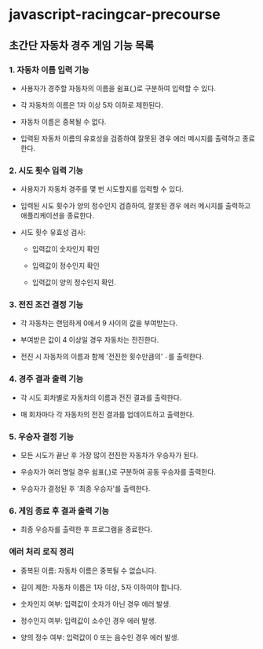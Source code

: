 # javascript-racingcar-precourse

## 초간단 자동차 경주 게임 기능 목록

### 1. 자동차 이름 입력 기능

- 사용자가 경주할 자동차의 이름을 쉼표(,)로 구분하여 입력할 수 있다.

- 각 자동차의 이름은 1자 이상 5자 이하로 제한된다.

- 자동차 이름은 중복될 수 없다.

- 입력된 자동차 이름의 유효성을 검증하여 잘못된 경우 에러 메시지를 출력하고 종료한다.

### 2. 시도 횟수 입력 기능

- 사용자가 자동차 경주를 몇 번 시도할지를 입력할 수 있다.

- 입력된 시도 횟수가 양의 정수인지 검증하여, 잘못된 경우 에러 메시지를 출력하고 애플리케이션을 종료한다.

- 시도 횟수 유효성 검사:

  - 입력값이 숫자인지 확인

  - 입력값이 정수인지 확인

  - 입력값이 양의 정수인지 확인.

### 3. 전진 조건 결정 기능

- 각 자동차는 랜덤하게 0에서 9 사이의 값을 부여받는다.

- 부여받은 값이 4 이상일 경우 자동차는 전진한다.

- 전진 시 자동차의 이름과 함께 '전진한 횟수만큼의' `-`를 출력한다.

### 4. 경주 결과 출력 기능

- 각 시도 회차별로 자동차의 이름과 전진 결과를 출력한다.

- 매 회차마다 각 자동차의 전진 결과를 업데이트하고 출력한다.

### 5. 우승자 결정 기능

- 모든 시도가 끝난 후 가장 많이 전진한 자동차가 우승자가 된다.

- 우승자가 여러 명일 경우 쉼표(,)로 구분하여 공동 우승자를 출력한다.

- 우승자가 결정된 후 '최종 우승자'를 출력한다.

### 6. 게임 종료 후 결과 출력 기능

- 최종 우승자를 출력한 후 프로그램을 종료한다.

### 에러 처리 로직 정리

- 중복된 이름: 자동차 이름은 중복될 수 없습니다.

- 길이 제한: 자동차 이름은 1자 이상, 5자 이하여야 합니다.

- 숫자인지 여부: 입력값이 숫자가 아닌 경우 에러 발생.

- 정수인지 여부: 입력값이 소수인 경우 에러 발생.

- 양의 정수 여부: 입력값이 0 또는 음수인 경우 에러 발생.
